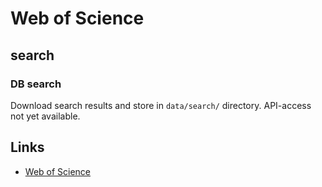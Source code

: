 # Web of Science

## search

### DB search

Download search results and store in `data/search/` directory. API-access not yet available.

## Links

- [Web of Science](https://www.webofknowledge.com)
